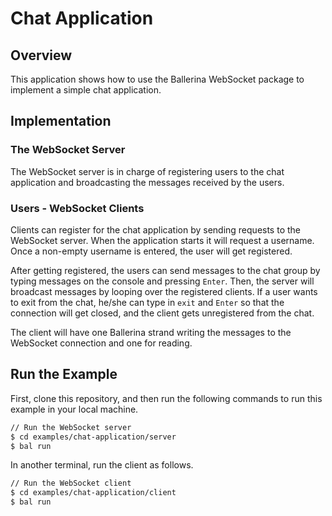 # Chat Application

## Overview

This application shows how to use the Ballerina WebSocket package to implement a simple chat application.

## Implementation

### The WebSocket Server
The WebSocket server is in charge of registering users to the chat application and broadcasting the messages received by the users.

### Users - WebSocket Clients
Clients can register for the chat application by sending requests to the WebSocket server. When the application starts it will request a username. Once a non-empty username is entered, the user will get registered.

After getting registered, the users can send messages to the chat group by typing messages on the console and pressing `Enter`. Then, the server will broadcast messages by looping over the registered clients.
If a user wants to exit from the chat, he/she can type in `exit` and `Enter` so that the connection will get closed, and the client gets unregistered from the chat.

The client will have one Ballerina strand writing the messages to the WebSocket connection and one for reading.

## Run the Example

First, clone this repository, and then run the following commands to run this example in your local machine.

```sh
// Run the WebSocket server
$ cd examples/chat-application/server
$ bal run
```

In another terminal, run the client as follows.
```sh
// Run the WebSocket client
$ cd examples/chat-application/client
$ bal run
```